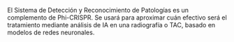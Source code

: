 El Sistema de Detección y Reconocimiento de Patologías es un complemento de Phi-CRISPR. Se usará para aproximar cuán efectivo será el tratamiento mediante análisis de IA en una radiografía o TAC, basado en modelos de redes neuronales.
